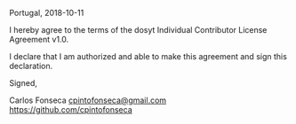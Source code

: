 Portugal, 2018-10-11

I hereby agree to the terms of the dosyt Individual Contributor License
Agreement v1.0.

I declare that I am authorized and able to make this agreement and sign this
declaration.

Signed,

Carlos Fonseca cpintofonseca@gmail.com https://github.com/cpintofonseca
